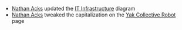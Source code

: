 - [Nathan Acks](<Nathan Acks.md>) updated the [IT Infrastructure](<IT Infrastructure.md>) diagram
- [Nathan Acks](<Nathan Acks.md>) tweaked the capitalization on the [Yak Collective Robot](<Yak Collective Robot.md>) page
